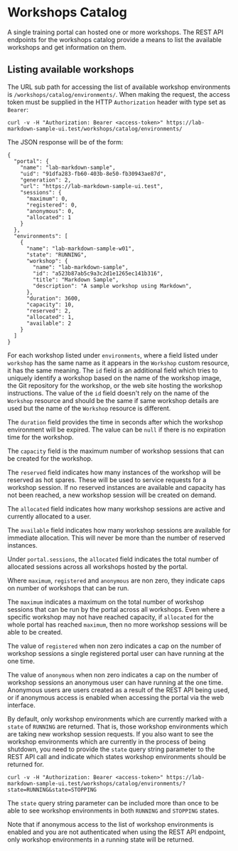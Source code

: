 Workshops Catalog
=================

A single training portal can hosted one or more workshops. The REST API endpoints for the workshops catalog provide a means to list the available workshops and get information on them.

Listing available workshops
---------------------------

The URL sub path for accessing the list of available workshop environments is ``/workshops/catalog/environments/``. When making the request, the access token must be supplied in the HTTP ``Authorization`` header with type set as ``Bearer``:

```
curl -v -H "Authorization: Bearer <access-token>" https://lab-markdown-sample-ui.test/workshops/catalog/environments/
```

The JSON response will be of the form:

```
{
  "portal": {
    "name": "lab-markdown-sample",
    "uid": "91dfa283-fb60-403b-8e50-fb30943ae87d",
    "generation": 2,
    "url": "https://lab-markdown-sample-ui.test",
    "sessions": {
      "maximum": 0,
      "registered": 0,
      "anonymous": 0,
      "allocated": 1
    }
  },
  "environments": [
    {
      "name": "lab-markdown-sample-w01",
      "state": "RUNNING",
      "workshop": {
        "name": "lab-markdown-sample",
        "id": "a523b87ab5c9a3c2d1e1265ec141b316",
        "title": "Markdown Sample",
        "description": "A sample workshop using Markdown",
      },
      "duration": 3600,
      "capacity": 10,
      "reserved": 2,
      "allocated": 1,
      "available": 2
    }
  ]
}
```

For each workshop listed under ``environments``, where a field listed under ``workshop`` has the same name as it appears in the ``Workshop`` custom resource, it has the same meaning. The ``id`` field is an additional field which tries to uniquely identify a workshop based on the name of the workshop image, the Git repository for the workshop, or the web site hosting the workshop instructions. The value of the ``id`` field doesn't rely on the name of the ``Workshop`` resource and should be the same if same workshop details are used but the name of the ``Workshop`` resource is different.

The ``duration`` field provides the time in seconds after which the workshop environment will be expired. The value can be ``null`` if there is no expiration time for the workshop.

The ``capacity`` field is the maximum number of workshop sessions that can be created for the workshop.

The ``reserved`` field indicates how many instances of the workshop will be reserved as hot spares. These will be used to service requests for a workshop session. If no reserved instances are available and capacity has not been reached, a new workshop session will be created on demand.

The ``allocated`` field indicates how many workshop sessions are active and currently allocated to a user.

The ``available`` field indicates how many workshop sessions are available for immediate allocation. This will never be more than the number of reserved instances.

Under ``portal.sessions``, the ``allocated`` field indicates the total number of allocated sessions across all workshops hosted by the portal.

Where ``maximum``, ``registered`` and ``anonymous`` are non zero, they indicate caps on number of workshops that can be run.

The ``maximum`` indicates a maximum on the total number of workshop sessions that can be run by the portal across all workshops. Even where a specific workshop may not have reached capacity, if ``allocated`` for the whole portal has reached ``maximum``, then no more workshop sessions will be able to be created.

The value of ``registered`` when non zero indicates a cap on the number of workshop sessions a single registered portal user can have running at the one time.

The value of ``anonymous`` when non zero indicates a cap on the number of workshop sessions an anonymous user can have running at the one time. Anonymous users are users created as a result of the REST API being used, or if anonymous access is enabled when accessing the portal via the web interface.

By default, only workshop environments which are currently marked with a ``state`` of ``RUNNING`` are returned. That is, those workshop environments which are taking new workshop session requests. If you also want to see the workshop environments which are currently in the process of being shutdown, you need to provide the ``state`` query string parameter to the REST API call and indicate which states workshop environments should be returned for.

```
curl -v -H "Authorization: Bearer <access-token>" https://lab-markdown-sample-ui.test/workshops/catalog/environments/?state=RUNNING&state=STOPPING
```

The ``state`` query string parameter can be included more than once to be able to see workshop environments in both ``RUNNING`` and ``STOPPING`` states.

Note that if anonymous access to the list of workshop environments is enabled and you are not authenticated when using the REST API endpoint, only workshop environments in a running state will be returned.
